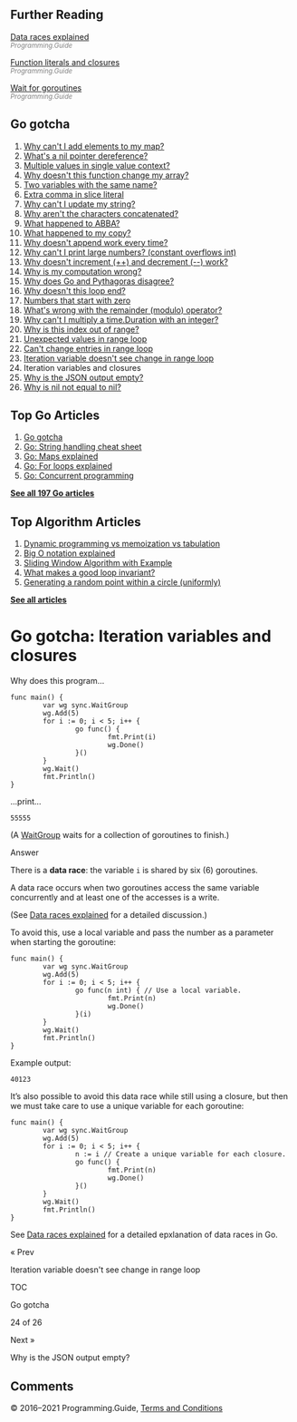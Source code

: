 ## Further Reading

[Data races explained](data-races-explained.html)  
<span style="color: grey; font-style: italic; font-size: smaller">Programming.Guide</span>

[Function literals and closures](anonymous-function-literal-lambda-closure.html)  
<span style="color: grey; font-style: italic; font-size: smaller">Programming.Guide</span>

[Wait for goroutines](wait-for-goroutines-waitgroup.html)  
<span style="color: grey; font-style: italic; font-size: smaller">Programming.Guide</span>

## Go gotcha

1.  [Why can't I add elements to my map?](gotcha-assignment-entry-nil-map.html)
2.  [What's a nil pointer dereference?](gotcha-nil-pointer-dereference.html)
3.  [Multiple values in single value context?](gotcha-multiple-value-sinlge-value-context.html)
4.  [Why doesn't this function change my array?](gotcha-function-doesnt-change-array.html)
5.  [Two variables with the same name?](gotcha-shadowing-variables.html)
6.  [Extra comma in slice literal](gotcha-missing-comma-slice-array-map-literal.html)
7.  [Why can't I update my string?](gotcha-strings-are-immutable.html)
8.  [Why aren't the characters concatenated?](gotcha-concatenate-rune-string.html)
9.  [What happened to ABBA?](gotcha-trim-string.html)
10. [What happened to my copy?](gotcha-copy-missing.html)
11. [Why doesn't append work every time?](gotcha-append.html)
12. [Why can't I print large numbers? (constant overflows int)](gotcha-constant-overflows-int.html)
13. [Why doesn't increment (++) and decrement (--) work?](gotcha-increment-decrement-statement.html)
14. [Why is my computation wrong?](gotcha-operator-precedence.html)
15. [Why does Go and Pythagoras disagree?](gotcha-bitwise-operators.html)
16. [Why doesn't this loop end?](gotcha-integer-overflow-wrap-around.html)
17. [Numbers that start with zero](gotcha-octal-decimal-hexadecimal-literal.html)
18. [What's wrong with the remainder (modulo) operator?](gotcha-remainder-modulo-operator.html)
19. [Why can't I multiply a time.Duration with an integer?](gotcha-multiply-duration-integer.html)
20. [Why is this index out of range?](gotcha-index-out-of-range.html)
21. [Unexpected values in range loop](gotcha-unexpected-values-range.html)
22. [Can't change entries in range loop](gotcha-change-value-range.html)
23. [Iteration variable doesn't see change in range loop](gotcha-range-copy-array.html)
24. Iteration variables and closures
25. [Why is the JSON output empty?](gotcha-json-marshal-empty.html)
26. [Why is nil not equal to nil?](gotcha-why-nil-error-not-equal-nil.html)

## Top Go Articles

1.  [Go gotcha](go-gotcha.html)
2.  [Go: String handling cheat sheet](string-functions-reference-cheat-sheet.html)
3.  [Go: Maps explained](maps-explained.html)
4.  [Go: For loops explained](for-loop.html)
5.  [Go: Concurrent programming](go-concurrency-tutorial.html)

[**See all 197 Go articles**](index.html)

## Top Algorithm Articles

1.  [Dynamic programming vs memoization vs tabulation](../dynamic-programming-vs-memoization-vs-tabulation.html)
2.  [Big O notation explained](../big-o-notation-explained.html)
3.  [Sliding Window Algorithm with Example](../sliding-window-example.html)
4.  [What makes a good loop invariant?](../what-makes-a-good-loop-invariant.html)
5.  [Generating a random point within a circle (uniformly)](../random-point-within-circle.html)

[**See all articles**](../index.html)

# Go gotcha: Iteration variables and closures

Why does this program…

    func main() {
            var wg sync.WaitGroup
            wg.Add(5)
            for i := 0; i < 5; i++ {
                    go func() {
                            fmt.Print(i)
                            wg.Done()
                    }()
            }
            wg.Wait()
            fmt.Println()
    }

…print…

    55555

(A [WaitGroup](wait-for-goroutines-waitgroup.html) waits for a collection of goroutines to finish.)

Answer

There is a **data race**: the variable `i` is shared by six (6) goroutines.

A data race occurs when two goroutines access the same variable concurrently and at least one of the accesses is a write.

(See [Data races explained](data-races-explained.html) for a detailed discussion.)

To avoid this, use a local variable and pass the number as a parameter when starting the goroutine:

    func main() {
            var wg sync.WaitGroup
            wg.Add(5)
            for i := 0; i < 5; i++ {
                    go func(n int) { // Use a local variable.
                            fmt.Print(n)
                            wg.Done()
                    }(i)
            }
            wg.Wait()
            fmt.Println()
    }

Example output:

    40123

It’s also possible to avoid this data race while still using a closure, but then we must take care to use a unique variable for each goroutine:

    func main() {
            var wg sync.WaitGroup
            wg.Add(5)
            for i := 0; i < 5; i++ {
                    n := i // Create a unique variable for each closure.
                    go func() {
                            fmt.Print(n)
                            wg.Done()
                    }()
            }
            wg.Wait()
            fmt.Println()
    }

See [Data races explained](data-races-explained.html) for a detailed epxlanation of data races in Go.

<a href="gotcha-range-copy-array.html" class="prev"></a>

« Prev

Iteration variable doesn't see change in range loop

[](go-gotcha.html#toc)

TOC

Go gotcha

24 of 26

<a href="gotcha-json-marshal-empty.html" class="next"></a>

Next »

Why is the JSON output empty?

## Comments



© 2016–2021 Programming.Guide, [Terms and Conditions](../terms-and-conditions.html)
